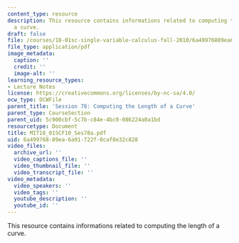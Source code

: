 ```yaml
---
content_type: resource
description: This resource contains informations related to computing the length of
  a curve.
draft: false
file: /courses/18-01sc-single-variable-calculus-fall-2010/6a49976889ea6a91722f0caf8e32c828_MIT18_01SCF10_Ses78a.pdf
file_type: application/pdf
image_metadata:
  caption: ''
  credit: ''
  image-alt: ''
learning_resource_types:
- Lecture Notes
license: https://creativecommons.org/licenses/by-nc-sa/4.0/
ocw_type: OCWFile
parent_title: 'Session 78: Computing the Length of a Curve'
parent_type: CourseSection
parent_uid: 5c900cbf-5c7b-c84e-4bc0-086224a0a1bd
resourcetype: Document
title: MIT18_01SCF10_Ses78a.pdf
uid: 6a499768-89ea-6a91-722f-0caf8e32c828
video_files:
  archive_url: ''
  video_captions_file: ''
  video_thumbnail_file: ''
  video_transcript_file: ''
video_metadata:
  video_speakers: ''
  video_tags: ''
  youtube_description: ''
  youtube_id: ''
---
```

This resource contains informations related to computing the length of a curve.